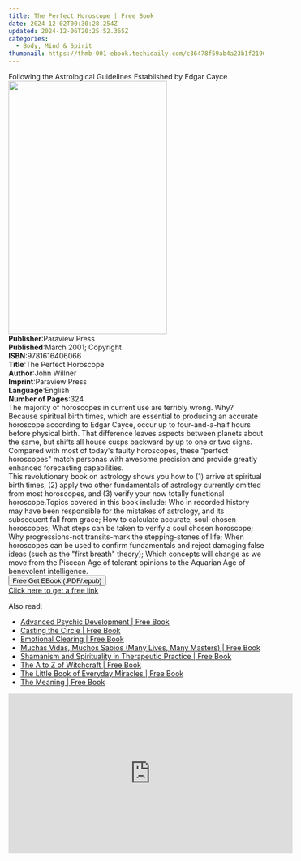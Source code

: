```yaml
---
title: The Perfect Horoscope | Free Book
date: 2024-12-02T00:30:28.254Z
updated: 2024-12-06T20:25:52.365Z
categories:
  - Body, Mind & Spirit
thumbnail: https://thmb-001-ebook.techidaily.com/c36478f59ab4a23b1f21962e245375af3116fd7a5a3bca9926f6b789c00c879d.jpg
---
```

<main id="book-container">
  <div class="flex flex-col">
    <div class="book-brief flex-1 py-6 px-4 sm:p-6 md:py-10 md:px-8">
      <!-- brief-->
      <div class="book-brief-main">
        Following the Astrological Guidelines Established by Edgar Cayce
      </div>
    </div>
    <div
      class="book-meta-info flex-1 grid gap-4 col-start-1 col-end-3 row-start-1 sm:mb-6 sm:grid-cols-4 lg:gap-6 lg:col-start-2 lg:row-end-6 lg:row-span-6 lg:mb-0"
    >
      <div
        class="book-meta-info-left place-content-center mt-4 p-4 text-sm leading-6 col-start-2 col-span-2 dark:text-slate-400"
      >
        <img
          class="w-full h-500 object-cover rounded-lg sm:h-255 sm:col-span-2 lg:col-span-full"
          src="https://img-001-ebook.techidaily.com/822cf34170c6998ab00959be581ba12186a00c1b21eccacd848c0149a8d216d8.jpg"
          alt=""
          width="312"
          height="500"
        />
      </div>
      <div
        class="book-meta-info-right mt-2 col-start-1 row-start-2 col-span-3 self-center"
      >
        <!-- meta data  -->
        <div class="flex flex-col px-4 md:px-8">
          <div class="flex-1">
            <strong>Publisher</strong>:<span class="px-2">Paraview Press</span>
          </div>
          <div class="flex-1">
            <strong>Published</strong>:<span class="px-2"
              >March 2001; Copyright</span
            >
          </div>
          <div class="flex-1">
            <strong>ISBN</strong>:<span class="px-2">9781616406066</span>
          </div>
          <div class="flex-1">
            <strong>Title</strong>:<span class="px-2"
              >The Perfect Horoscope</span
            >
          </div>
          <div class="flex-1">
            <strong>Author</strong>:<span class="px-2">John Willner</span>
          </div>
          <div class="flex-1">
            <strong>Imprint</strong>:<span class="px-2">Paraview Press</span>
          </div>
          <div class="flex-1">
            <strong>Language</strong>:<span class="px-2">English</span>
          </div>
          <div class="flex-1">
            <strong>Number of Pages</strong>:<span class="px-2">324</span>
          </div>
        </div>
      </div>
    </div>
    <div class="book-description flex-1 py-6 px-4 sm:p-6 md:py-10 md:px-8">
      <div class="book-description-main">
        <div accordion-content="" id="description">
          The majority of horoscopes in current use are terribly wrong. Why?
          Because spiritual birth times, which are essential to producing an
          accurate horoscope according to Edgar Cayce, occur up to
          four-and-a-half hours before physical birth. That difference leaves
          aspects between planets about the same, but shifts all house cusps
          backward by up to one or two signs. Compared with most of today's
          faulty horoscopes, these "perfect horoscopes" match personas with
          awesome precision and provide greatly enhanced forecasting
          capabilities.<br />
          This revolutionary book on astrology shows you how to (1) arrive at
          spiritual birth times, (2) apply two other fundamentals of astrology
          currently omitted from most horoscopes, and (3) verify your now
          totally functional horoscope.Topics covered in this book include: Who
          in recorded history may have been responsible for the mistakes of
          astrology, and its subsequent fall from grace; How to calculate
          accurate, soul-chosen horoscopes; What steps can be taken to verify a
          soul chosen horoscope; Why progressions-not transits-mark the
          stepping-stones of life; When horoscopes can be used to confirm
          fundamentals and reject damaging false ideas (such as the "first
          breath" theory); Which concepts will change as we move from the
          Piscean Age of tolerant opinions to the Aquarian Age of benevolent
          intelligence.
        </div>
        <div class="accordion-fader"></div>
      </div>
    </div>
    <div class="book-excerpts flex-1 py-6 px-4 sm:p-6 md:py-10 md:px-8"></div>
    <div
      class="book-about-author flex-1 py-6 px-4 sm:p-6 md:py-10 md:px-8"
    ></div>
    <div class="book-free-get flex-1 py-6 px-4 sm:p-6 md:py-10 md:px-8">
      <button
        id="btn-free-get"
        class="bg-blue-500 hover:bg-blue-700 text-white font-bold py-2 px-4 rounded"
      >
        Free Get EBook (.PDF/.epub)
      </button>
      <div id="countdown-display" class="px-2 text-lg mt-2"></div>
      <a
        id="free-link"
        class="hidden bg-blue-500 hover:bg-blue-700 text-white font-bold py-2 px-4 rounded"
        href="https://www.ebooks.com/en-us/book/95817394/the-perfect-horoscope/john-willner/"
        target="_blank"
        >Click here to get a free link</a
      >
    </div>
    <script>
      let countdownTime = 0;
      let countdownInterval = null;
      document
        .getElementById('btn-free-get')
        .addEventListener('click', startCountdown);
      function startCountdown() {
        countdownTime = new Date().getTime() + 60000 * 3;
        countdownInterval = setInterval(updateCountdown, 1000);
        document.getElementById('btn-free-get').disabled = true;
        document
          .getElementById('btn-free-get')
          .classList.add('bg-gray-500', 'cursor-not-allowed');
      }
      function updateCountdown() {
        let currentTime = new Date().getTime();
        let timeLeft = countdownTime - currentTime;
        let secondsLeft = Math.floor(timeLeft / 1000);
        document.getElementById('countdown-display').innerHTML =
          `Remaining time: ${secondsLeft} seconds.`;
        if (secondsLeft <= 0) {
          clearInterval(countdownInterval);
          document.getElementById('btn-free-get').classList.add('hidden');
          document.getElementById('free-link').classList.remove('hidden');
          document.getElementById('countdown-display').innerHTML = '';
        }
      }
    </script>
  </div>
</main>

<ins class="adsbygoogle"
      style="display:block"
      data-ad-client="ca-pub-7571918770474297"
      data-ad-slot="8358498916"
      data-ad-format="auto"
      data-full-width-responsive="true"></ins>
    

<span class="atpl-alsoreadstyle">Also read:</span>
<div><ul>
<li><a href="https://novels-ebooks.techidaily.com/1031985-9781780999418-advanced-psychic-development/"><u>Advanced Psychic Development | Free Book</u></a></li>
<li><a href="https://novels-ebooks.techidaily.com/1032491-9780307827883-casting-the-circle/"><u>Casting the Circle | Free Book</u></a></li>
<li><a href="https://novels-ebooks.techidaily.com/1036966-9780962929557-emotional-clearing/"><u>Emotional Clearing | Free Book</u></a></li>
<li><a href="https://novels-ebooks.techidaily.com/1036380-9781476727172-muchas-vidas-muchos-sabios-many-lives-many-masters/"><u>Muchas Vidas, Muchos Sabios (Many Lives, Many Masters) | Free Book</u></a></li>
<li><a href="https://novels-ebooks.techidaily.com/1035238-9780857010681-shamanism-and-spirituality-in-therapeutic-practice/"><u>Shamanism and Spirituality in Therapeutic Practice | Free Book</u></a></li>
<li><a href="https://novels-ebooks.techidaily.com/1032142-9780810870277-the-a-to-z-of-witchcraft/"><u>The A to Z of Witchcraft | Free Book</u></a></li>
<li><a href="https://novels-ebooks.techidaily.com/1032817--the-little-book-of-everyday-miracles/"><u>The Little Book of Everyday Miracles | Free Book</u></a></li>
<li><a href="https://novels-ebooks.techidaily.com/1036967-9781780993041-the-meaning/"><u>The Meaning | Free Book</u></a></li>
</ul></div>

<!-- affiliate ads begin -->
<iframe width="560" height="315" src="https://www.youtube.com/embed/7JBG_O3Vnh4?si=lUO0fta6YPJ50qjg" title="YouTube video player" frameborder="0" allow="accelerometer; autoplay; clipboard-write; encrypted-media; gyroscope; picture-in-picture; web-share" referrerpolicy="strict-origin-when-cross-origin" allowfullscreen></iframe>
<!-- affiliate ads end -->


